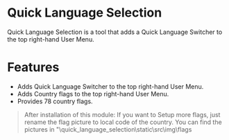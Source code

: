 # Quick Language Selection

Quick Language Selection is a tool that adds a Quick Language Switcher to the top right-hand User Menu.


# Features

  - Adds Quick Language Switcher to the top right-hand User Menu.
  - Adds Country flags to the top right-hand User Menu.
  - Provides 78 country flags.


> After installation of this module:
  If you want to Setup more flags, just rename the flag picture to local code of the country.
  You can find the pictures in "\quick_language_selection\static\src\img\flags

